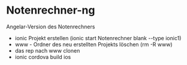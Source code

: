# Notenrechner-ng
Angelar-Version des Notenrechners

- ionic Projekt erstellen (ionic start Notenrechner blank --type ionic1)
- www - Ordner des neu erstellten Projekts löschen (rm -R www)
- das rep nach www clonen
- ionic cordova build ios
